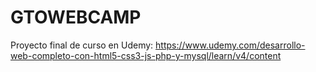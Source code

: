 # GTOWEBCAMP
Proyecto final de curso en Udemy: https://www.udemy.com/desarrollo-web-completo-con-html5-css3-js-php-y-mysql/learn/v4/content
